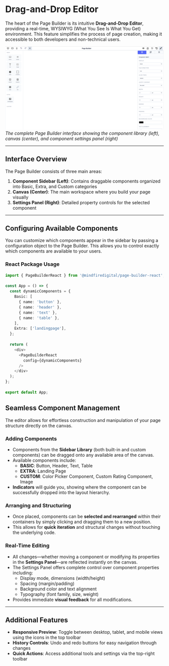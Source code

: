 # Drag-and-Drop Editor

The heart of the Page Builder is its intuitive **Drag-and-Drop Editor**, providing a real-time, WYSIWYG (What You See Is What You Get) environment. This feature simplifies the process of page creation, making it accessible to both developers and non-technical users.

![Page Builder Interface](../../../static/img/app-img-3.png)
_The complete Page Builder interface showing the component library (left), canvas (center), and component settings panel (right)_

---

## Interface Overview

The Page Builder consists of three main areas:

1. **Component Sidebar (Left)**: Contains draggable components organized into Basic, Extra, and Custom categories
2. **Canvas (Center)**: The main workspace where you build your page visually
3. **Settings Panel (Right)**: Detailed property controls for the selected component

---

## Configuring Available Components

You can customize which components appear in the sidebar by passing a configuration object to the Page Builder. This allows you to control exactly which components are available to your users.

### React Package Usage

```typescript
import { PageBuilderReact } from '@mindfiredigital/page-builder-react';

const App = () => {
  const dynamicComponents = {
    Basic: [
      { name: 'button' },
      { name: 'header' },
      { name: 'text' },
      { name: 'table' },
    ],
    Extra: ['landingpage'],
  };

  return (
    <div>
      <PageBuilderReact
        config={dynamicComponents}
      />
    </div>
  );
};

export default App;
```

## Seamless Component Management

The editor allows for effortless construction and manipulation of your page structure directly on the canvas.

### Adding Components

- Components from the **Sidebar Library** (both built-in and custom components) can be dragged onto any available area of the canvas.
- Available components include:
  - **BASIC**: Button, Header, Text, Table
  - **EXTRA**: Landing Page
  - **CUSTOM**: Color Picker Component, Custom Rating Component, Image
- **Indicators** will guide you, showing where the component can be successfully dropped into the layout hierarchy.

### Arranging and Structuring

- Once placed, components can be **selected and rearranged** within their containers by simply clicking and dragging them to a new position.
- This allows for **quick iteration** and structural changes without touching the underlying code.

### Real-Time Editing

- All changes—whether moving a component or modifying its properties in the **Settings Panel**—are reflected instantly on the canvas.
- The Settings Panel offers complete control over component properties including:
  - Display mode, dimensions (width/height)
  - Spacing (margin/padding)
  - Background color and text alignment
  - Typography (font family, size, weight)
- Provides immediate **visual feedback** for all modifications.

---

## Additional Features

- **Responsive Preview**: Toggle between desktop, tablet, and mobile views using the icons in the top toolbar
- **History Controls**: Undo and redo buttons for easy navigation through changes
- **Quick Actions**: Access additional tools and settings via the top-right toolbar
